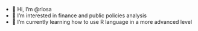 - 👋 Hi, I’m @rlosa
- 👀 I’m interested in finance and public policies analysis 
- 🌱 I’m currently learning how to use R language in a more advanced level


<!---
rlosa/rlosa is a ✨ special ✨ repository because its `README.md` (this file) appears on your GitHub profile.
You can click the Preview link to take a look at your changes.
--->
